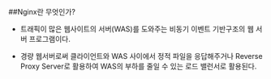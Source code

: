 ##Nginx란 무엇인가?

- 트래픽이 많은 웹사이트의 서버(WAS)를 도와주는 비동기 이벤트 기반구조의 웹 서버 프로그램이다.

- 경량 웹서버로써 클라이언트와 WAS 사이에서 정적 파일을 응답해주거나
Reverse Proxy Server로 활용하여 WAS의 부하를 줄일 수 있는 로드 밸런서로 활용된다.






